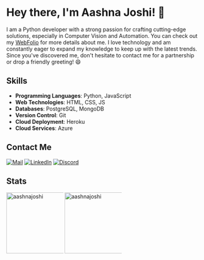 # Hey there, I'm Aashna Joshi! 👋
I am a Python developer with a strong passion for crafting cutting-edge solutions, especially in Computer Vision and Automation. You can check out my [WebFolio](https://aashnajoshi.github.io/Webfolio/) for more details about me. 
I love technology and am constantly eager to expand my knowledge to keep up with the latest trends. Since you've discovered me, don't hesitate to contact me for a partnership or drop a friendly greeting! 😄

## Skills
- **Programming Languages**: Python, JavaScript
- **Web Technologies**: HTML, CSS, JS
- **Databases**: PostgreSQL, MongoDB
- **Version Control**: Git
- **Cloud Deployment**: Heroku
- **Cloud Services**: Azure
  
## Contact Me
[![Mail](https://img.icons8.com/?size=50&id=P7UIlhbpWzZm&format=png&color=000000)](mailto:aashna.joshi03@gmail.com)
[![LinkedIn](https://img.icons8.com/?size=50&id=xuvGCOXi8Wyg&format=png&color=000000)](https://www.linkedin.com/in/aashnajoshi/)
[![Discord](https://img.icons8.com/?size=45&id=YETjxBcCFpfB&format=png&color=000000)](https://discord.com/users/790711856687480852)

## Stats
<p><img align="left" src="https://github-readme-stats.vercel.app/api/top-langs?username=aashnajoshi&show_icons=true&locale=en&layout=compact" alt="aashnajoshi" style="height: 10rem; max-width:150px"/></p>
<p><img align="center" src="https://github-readme-streak-stats.herokuapp.com/?user=aashnajoshi&" alt="aashnajoshi" style="height: 10rem; max-width:150px"/></p>
<!---<p>&nbsp;<img align="center" src="https://github-readme-stats.vercel.app/api?username=aashnajoshi&show_icons=true&locale=en" alt="aashnajoshi" /></p> -->
